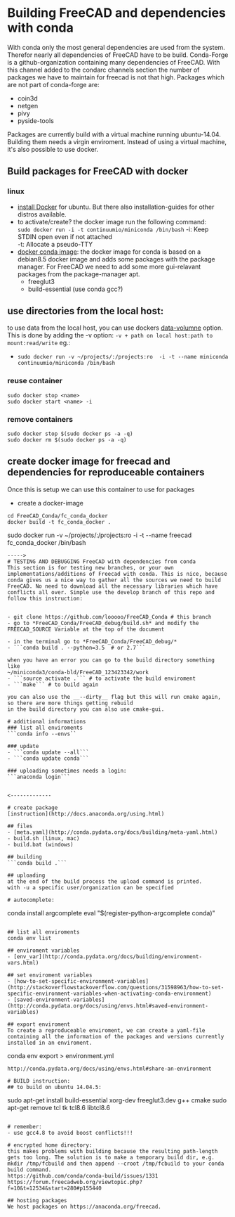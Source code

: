 # Building FreeCAD and dependencies with conda

With conda only the most general dependencies are used from the system. Therefor nearly all dependencies of FreeCAD have to be build.
Conda-Forge is a github-organization containing many dependencies of FreeCAD. With this channel added to the condarc channels section the number of packages we have to maintain for freecad is not that high. Packages which are not part of conda-forge are:

- coin3d
- netgen
- pivy
- pyside-tools

Packages are currently build with a virtual machine running ubuntu-14.04. Building them needs a virgin enviroment.
Instead of using a virtual machine, it's also possible to use docker.


## Build packages for FreeCAD with docker

### linux
- [install Docker](https://docs.docker.com/engine/installation/linux/ubuntu/) for ubuntu. But there also installation-guides for other distros available.
- to activate/create? the docker image run the following command:  
```sudo docker run -i -t continuumio/miniconda /bin/bash```
-i: Keep STDIN open even if not attached  
-t: Allocate a pseudo-TTY
- [docker conda image](https://github.com/ContinuumIO/docker-images/tree/master/miniconda#usage):
the docker image for conda is based on a debian8.5 docker image and adds some packages with the package manager. For FreeCAD we need to add some more gui-relavant packages from the package-manager apt.
  - freeglut3
  - build-essential (use conda gcc?)  

## use directories from the local host:
to use data from the local host, you can use dockers [data-volumne](https://docs.docker.com/engine/tutorials/dockervolumes/) option. This is done by adding the -v option:
```-v + path on local host:path to mount:read/write``` eg.:
- ```sudo docker run -v ~/projects/:/projects:ro  -i -t --name miniconda continuumio/miniconda /bin/bash```  

### reuse container
```
sudo docker stop <name>
sudo docker start <name> -i
```

### remove containers
```
sudo docker stop $(sudo docker ps -a -q)
sudo docker rm $(sudo docker ps -a -q)
```


## create docker image for freecad and dependencies for reproduceable containers

Once this is setup we can use this container to use for packages

- create a docker-image
```
cd FreeCAD_Conda/fc_conda_docker
docker build -t fc_conda_docker .

```
sudo docker run -v ~/projects/:/projects:ro -i -t --name freecad fc_conda_docker /bin/bash

```
----->
# TESTING AND DEBUGGING FreeCAD with dependencies from conda
This section is for testing new branches, or your own implementations/additions of Freecad with conda. This is nice, because conda gives us a nice way to gather all the sources we need to build FreeCAD. No need to download all the necessary libraries which have conflicts all over. Simple use the develop branch of this repo and follow this instruction:


- git clone https://github.com/looooo/FreeCAD_Conda # this branch
- go to *FreeCAD_Conda/FreeCAD_debug/build.sh* and modify the FREECAD_SOURCE Variable at the top of the document

- in the terminal go to *FreeCAD_Conda/FreeCAD_debug/*
- ```conda build . --python=3.5  # or 2.7```

when you have an error you can go to the build directory something like
~/miniconda3/conda-bld/FreeCAD_123423342/work
- ```source activate .``` # to activate the build enviroment
- ```make``` # to build again

you can also use the __--dirty__ flag but this will run cmake again, so there are more things getting rebuild
in the build directory you can also use cmake-gui.

# additional informations
### list all enviroments
```conda info --envs``

### update
- ```conda update --all```
- ```conda update conda```

### uploading sometimes needs a login:
```anaconda login```


<-------------

# create package
[instruction](http://docs.anaconda.org/using.html)

## files
- [meta.yaml](http://conda.pydata.org/docs/building/meta-yaml.html)
- build.sh (linux, mac)
- build.bat (windows)

## building
```conda build .```

## uploading
at the end of the build process the upload command is printed.
with -u a specific user/organization can be specified

# autocomplete:
```
conda install argcomplete
eval "$(register-python-argcomplete conda)"
```

## list all enviroments
conda env list

## enviroment variables
- [env_var](http://conda.pydata.org/docs/building/environment-vars.html)

## set enviroment variables
- [how-to-set-specific-environment-variables](http://stackoverflowstackoverflow.com/questions/31598963/how-to-set-specific-environment-variables-when-activating-conda-environment)  
- [saved-environment-variables](http://conda.pydata.org/docs/using/envs.html#saved-environment-variables)

## export enviroment
To create a reproduceable enviroment, we can create a yaml-file containing all the information of the packages and versions currently installed in an enviroment.
```
conda env export > environment.yml
```
http://conda.pydata.org/docs/using/envs.html#share-an-environment

# BUILD instruction:
## to build on ubuntu 14.04.5:
```
sudo apt-get install build-essential xorg-dev freeglut3.dev g++ cmake
sudo apt-get remove tcl tk tcl8.6 libtcl8.6
```

# remember:
- use gcc4.8 to avoid boost conflicts!!!

# encrypted home directory:
this makes problems with building because the resulting path-length gets too long. The solution is to make a temporary build dir, e.g. mkdir /tmp/fcbuild and then append --croot /tmp/fcbuild to your conda build command.  
https://github.com/conda/conda-build/issues/1331  
https://forum.freecadweb.org/viewtopic.php?f=10&t=12534&start=280#p155440

## hosting packages
We host packages on https://anaconda.org/freecad.
